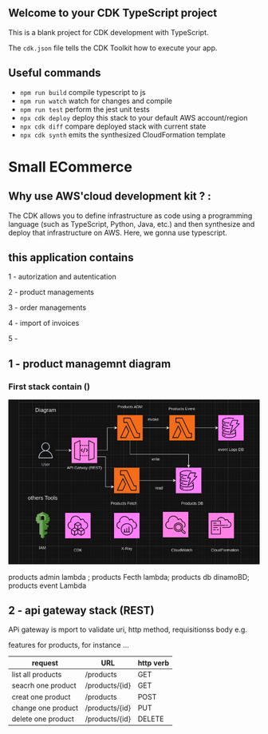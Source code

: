 ## Welcome to your CDK TypeScript project

This is a blank project for CDK development with TypeScript.

The `cdk.json` file tells the CDK Toolkit how to execute your app.

## Useful commands

- `npm run build` compile typescript to js
- `npm run watch` watch for changes and compile
- `npm run test` perform the jest unit tests
- `npx cdk deploy` deploy this stack to your default AWS account/region
- `npx cdk diff` compare deployed stack with current state
- `npx cdk synth` emits the synthesized CloudFormation template

# Small ECommerce

## Why use AWS'cloud development kit ? :

The CDK allows you to define infrastructure as code using a programming language (such as TypeScript, Python, Java, etc.) and then synthesize and deploy that infrastructure on AWS. Here, we gonna use typescript.

## this application contains

1 - autorization and autentication

2 - product managements

3 - order managements

4 - import of invoices

5 -

## 1 - product managemnt diagram

### First stack contain ()

![alt text](diagram/productsApp.png)

products admin lambda ; products Fecth lambda; products db dinamoBD; products event Lambda

## 2 - api gateway stack (REST)

APi gateway is mport to validate uri, http method, requisitionss body e.g.

features for products, for instance ...

| request            | URL            | http verb |
| ------------------ | -------------- | --------- |
| list all products  | /products      | GET       |
| seacrh one product | /products/{id} | GET       |
| creat one product  | /products      | POST      |
| change one product | /products/{id} | PUT       |
| delete one product | /products/{id} | DELETE    |
